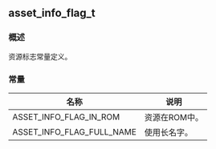 ## asset\_info\_flag\_t
### 概述
资源标志常量定义。
### 常量
<p id="asset_info_flag_t_consts">

| 名称 | 说明 | 
| -------- | ------- | 
| ASSET\_INFO\_FLAG\_IN\_ROM | 资源在ROM中。 |
| ASSET\_INFO\_FLAG\_FULL\_NAME | 使用长名字。 |
